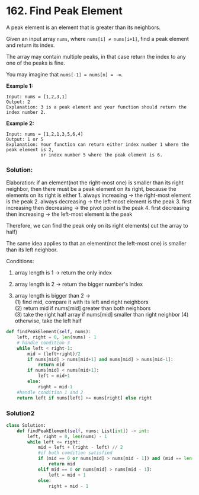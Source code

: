 # 162. Find Peak Element

A peak element is an element that is greater than its neighbors.

Given an input array `nums`, where `nums[i] ≠ nums[i+1]`, find a peak element and return its index.

The array may contain multiple peaks, in that case return the index to any one of the peaks is fine.

You may imagine that `nums[-1] = nums[n] = -∞`.

**Example 1:**

```text
Input: nums = [1,2,3,1]
Output: 2
Explanation: 3 is a peak element and your function should return the index number 2.
```

**Example 2:**

```text
Input: nums = [1,2,1,3,5,6,4]
Output: 1 or 5 
Explanation: Your function can return either index number 1 where the peak element is 2, 
             or index number 5 where the peak element is 6.
```

### Solution:

Elaboration: if an element\(not the right-most one\) is smaller than its right neighbor, then there must be a peak element on its right, because the elements on its right is either 1. always increasing -&gt; the right-most element is the peak 2. always decreasing -&gt; the left-most element is the peak 3. first increasing then decreasing -&gt; the pivot point is the peak 4. first decreasing then increasing -&gt; the left-most element is the peak

Therefore, we can find the peak only on its right elements\( cut the array to half\)

The same idea applies to that an element\(not the left-most one\) is smaller than its left neighbor.

Conditions: 

1. array length is 1 -&gt; return the only index 

2. array length is 2 -&gt; return the bigger number's index 

3. array length is bigger than 2 -&gt;  
\(1\) find mid, compare it with its left and right neighbors  
\(2\) return mid if nums\[mid\] greater than both neighbors    
\(3\) take the right half array if nums\[mid\] smaller than right neighbor \(4\) otherwise, take the left half

```python
def findPeakElement(self, nums):
    left, right = 0, len(nums) - 1
    # handle condition 3
    while left < right-1:
        mid = (left+right)/2
        if nums[mid] > nums[mid+1] and nums[mid] > nums[mid-1]:
            return mid         
        if nums[mid] < nums[mid+1]:
            left = mid+1
        else:
            right = mid-1   
    #handle condition 1 and 2
    return left if nums[left] >= nums[right] else right
```

### Solution2

```python
class Solution:
    def findPeakElement(self, nums: List[int]) -> int:
        left, right = 0, len(nums) - 1
        while left <= right:
            mid = left + (right - left) // 2
            #if both comdition satisfied
            if (mid == 0 or nums[mid] > nums[mid - 1]) and (mid == len(nums) - 1 or nums[mid] > nums[mid + 1]):
                return mid
            elif mid == 0 or nums[mid] > nums[mid - 1]:
                left = mid + 1
            else:
                right = mid - 1
                
```



